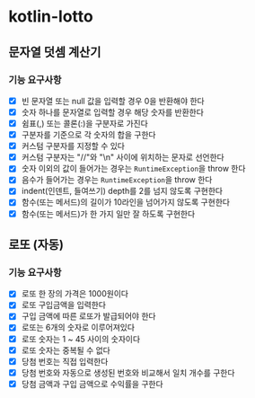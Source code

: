 # kotlin-lotto

## 문자열 덧셈 계산기

### 기능 요구사항
- [x] 빈 문자열 또는 null 값을 입력할 경우 0을 반환해야 한다
- [x] 숫자 하나를 문자열로 입력할 경우 해당 숫자를 반환한다
- [x] 쉼표(,) 또는 콜론(:)을 구분자로 가진다
- [x] 구분자를 기준으로 각 숫자의 합을 구한다
- [x] 커스텀 구분자를 지정할 수 있다
- [x] 커스텀 구분자는 "//"와 "\n" 사이에 위치하는 문자로 선언한다
- [x] 숫자 이외의 값이 들어가는 경우는 `RuntimeException`을 throw 한다
- [x] 음수가 들어가는 경우는 `RuntimeException`을 throw 한다
- [x] indent(인덴트, 들여쓰기) depth를 2를 넘지 않도록 구현한다
- [x] 함수(또는 메서드)의 길이가 10라인을 넘어가지 않도록 구현한다
- [x] 함수(또는 메서드)가 한 가지 일만 잘 하도록 구현한다

## 로또 (자동)

### 기능 요구사항
- [x] 로또 한 장의 가격은 1000원이다
- [x] 로또 구입금액을 입력한다
- [x] 구입 금액에 따른 로또가 발급되어야 한다
- [x] 로또는 6개의 숫자로 이루어져있다
- [x] 로또 숫자는 1 ~ 45 사이의 숫자이다
- [x] 로또 숫자는 중복될 수 없다
- [x] 당첨 번호는 직접 입력한다
- [x] 당첨 번호와 자동으로 생성된 번호와 비교해서 일치 개수를 구한다
- [x] 당첨 금액과 구입 금액으로 수익률을 구한다